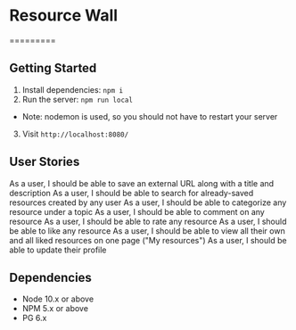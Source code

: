 # Resource Wall
=========


## Getting Started

1. Install dependencies: `npm i`
2. Run the server: `npm run local`
  - Note: nodemon is used, so you should not have to restart your server
3. Visit `http://localhost:8080/`

## User Stories

As a user, I should be able to save an external URL along with a title and description
As a user, I should be able to search for already-saved resources created by any user
As a user, I should be able to categorize any resource under a topic
As a user, I should be able to comment on any resource
As a user, I should be able to rate any resource
As a user, I should be able to like any resource
As a user, I should be able to view all their own and all liked resources on one page ("My resources")
As a user, I should be able to update their profile

## Dependencies

- Node 10.x or above
- NPM 5.x or above
- PG 6.x
